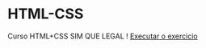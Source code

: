 # HTML-CSS
 Curso HTML+CSS 
 SIM QUE LEGAL !
 <a href="https://thyagofarya.github.io/HTML-CSS/EX16/index.html"> Executar o exercicio
